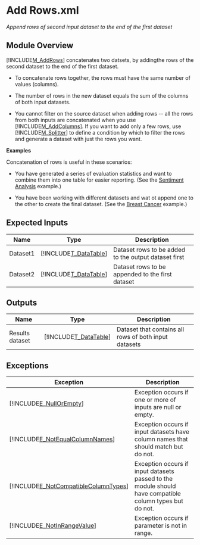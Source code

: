 # Add Rows.xml

*Append rows of second input dataset to the end of the first dataset*

## Module Overview
[!INCLUDE[M_AddRows](Token\M_AddRows.md)] concatenates two datsets, by addingthe rows of the second dataset to the end of the first dataset.


-   To concatenate rows together, the rows must have the same number of values (columns).

-   The number of rows in the new dataset equals the sum of the columns of both input datasets.

-   You cannot filter on the source dataset when adding rows \-\- all the rows from both inputs are concatenated when you use [!INCLUDE[M_AddColumns](Token\M_AddColumns.md)]. If you want to add only a few rows, use [!INCLUDE[M_Splitter](Token\M_Splitter.md)] to define a condition by which to filter the rows and generate a dataset with just the rows you want.

**Examples**

Concatenation of rows is useful in these scenarios:


-   You have generated a series of evaluation statistics and want to combine them into one table for easier reporting. (See the [Sentiment Analysis](http://azure.microsoft.com/en-us/documentation/services/machine-learning/models/) example.)

-   You have been working with different datasets and wat ot append one to the other to create the final dataset. (See the [Breast Cancer](http://azure.microsoft.com/en-us/documentation/services/machine-learning/models/) example.)


## Expected Inputs


|Name|Type|Description|
|--------|--------|---------------|
|Dataset1|[!INCLUDE[T_DataTable](Token\T_DataTable.md)]|Dataset rows to be added to the output dataset first|
|Dataset2|[!INCLUDE[T_DataTable](Token\T_DataTable.md)]|Dataset rows to be appended to the first dataset|


## Outputs


|Name|Type|Description|
|--------|--------|---------------|
|Results dataset|[!INCLUDE[T_DataTable](Token\T_DataTable.md)]|Dataset that contains all rows of both input datasets|


## Exceptions


|Exception|Description|
|-------------|---------------|
|[!INCLUDE[E_NullOrEmpty](Token\E_NullOrEmpty.md)]|Exception occurs if one or more of inputs are null or empty.|
|[!INCLUDE[E_NotEqualColumnNames](Token\E_NotEqualColumnNames.md)]|Exception occurs if input datasets have column names that should match but do not.|
|[!INCLUDE[E_NotCompatibleColumnTypes](Token\E_NotCompatibleColumnTypes.md)]|Exception occurs if input datasets passed to the module should have compatible column types but do not.|
|[!INCLUDE[E_NotInRangeValue](Token\E_NotInRangeValue.md)]|Exception occurs if parameter is not in range.|



